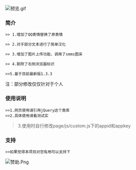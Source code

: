 ![预览.gif](https://i.loli.net/2018/09/29/5baef25345d74.gif)
### 简介


    >> 1.增加了QQ表情替换了原表情

    >> 2.对于部分文本进行了简单汉化

    >> 3.增加了图片上传功能，调用了smms图床

    >> 4.剔除了右侧浏览器标识
   
    >>5.基于目前最新版1.3.3
    
注：部分修改仅仅针对于个人

### 使用说明

    >>1.网页使用请引用jQuery这个类库
    >>2.具体使用请看测试实
   >3.使用时自行修改page/js/custom.js下的appid和appkey
    

    

### 支持

	>>如果觉得本项目对您有用可以支持下
![赞助.Png](https://i.loli.net/2018/09/29/5baeef37061d0.png)
